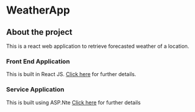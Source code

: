 # WeatherApp

## About the project

This is a react web application to retrieve forecasted weather of a location.

### Front End Application

This is built in React JS. [Click here](https://github.com/meenu-philip/WeatherApp/tree/develop/weather-app-frontEnd) for further details.

### Service Application

This is built using ASP.Nte [Click here](https://github.com/meenu-philip/WeatherApp/tree/develop/weather-app-backend) for further details
